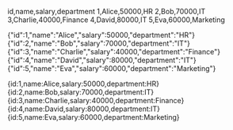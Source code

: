 id,name,salary,department
1,Alice,50000,HR
2,Bob,70000,IT
3,Charlie,40000,Finance
4,David,80000,IT
5,Eva,60000,Marketing


{"id":1,"name":"Alice","salary":50000,"department":"HR"}
{"id":2,"name":"Bob","salary":70000,"department":"IT"}
{"id":3,"name":"Charlie","salary":40000,"department":"Finance"}
{"id":4,"name":"David","salary":80000,"department":"IT"}
{"id":5,"name":"Eva","salary":60000,"department":"Marketing"}

{id:1,name:Alice,salary:50000,department:HR}
{id:2,name:Bob,salary:70000,department:IT}
{id:3,name:Charlie,salary:40000,department:Finance}
{id:4,name:David,salary:80000,department:IT}
{id:5,name:Eva,salary:60000,department:Marketing}


